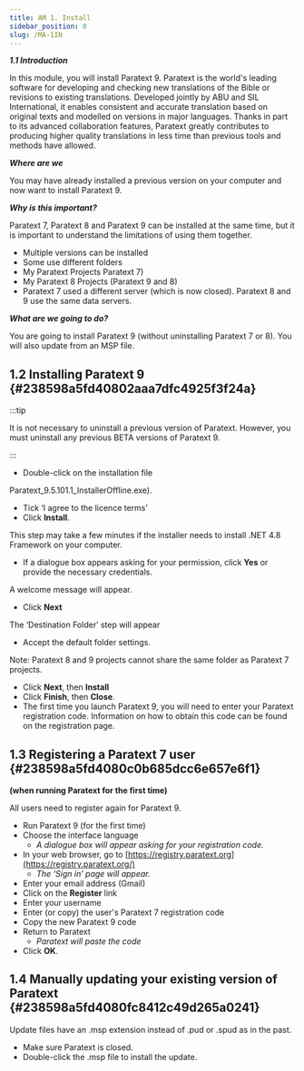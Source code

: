 ```yaml
---
title: AM 1. Install
sidebar_position: 0
slug: /MA-1IN
---
```




_**1.1 Introduction**_


In this module, you will install Paratext 9. Paratext is the world's leading software for developing and checking new translations of the Bible or revisions to existing translations. Developed jointly by ABU and SIL International, it enables consistent and accurate translation based on original texts and modelled on versions in major languages. Thanks in part to its advanced collaboration features, Paratext greatly contributes to producing higher quality translations in less time than previous tools and methods have allowed.


_**Where are we**_


You may have already installed a previous version on your computer and now want to install Paratext 9.


_**Why is this important?**_


Paratext 7, Paratext 8 and Paratext 9 can be installed at the same time, but it is important to understand the limitations of using them together.

- Multiple versions can be installed
- Some use different folders
- My Paratext Projects Paratext 7)
- My Paratext 8 Projects (Paratext 9 and 8)
- Paratext 7 used a different server (which is now closed). Paratext 8 and 9 use the same data servers.

_**What are we going to do?**_


You are going to install Paratext 9 (without uninstalling Paratext 7 or 8). You will also update from an MSP file.


## **1.2 Installing Paratext 9** {#238598a5fd40802aaa7dfc4925f3f24a}


:::tip

It is not necessary to uninstall a previous version of Paratext. However, you must uninstall any previous BETA versions of Paratext 9.

:::



- Double-click on the installation file

Paratext_9.5.101.1_InstallerOffline.exe).

- Tick ‘I agree to the licence terms’
- Click **Install**.

This step may take a few minutes if the installer needs to install .NET 4.8 Framework on your computer.

- If a dialogue box appears asking for your permission, click **Yes** or provide the necessary credentials.

A welcome message will appear.

- Click **Next**

The ‘Destination Folder’ step will appear

- Accept the default folder settings.

Note: Paratext 8 and 9 projects cannot share the same folder as Paratext 7 projects.

- Click **Next**, then **Install**
- Click **Finish**, then **Close**.
- The first time you launch Paratext 9, you will need to enter your Paratext registration code. Information on how to obtain this code can be found on the registration page.

## **1.3 Registering a Paratext 7 user**  {#238598a5fd4080c0b685dcc6e657e6f1}


**(when running Paratext for the first time)**


All users need to register again for Paratext 9.

- Run Paratext 9 (for the first time)
- Choose the interface language
	- _A dialogue box will appear asking for your registration code._
- In your web browser, go to [https://registry.paratext.org](https://registry.paratext.org/)
	- _The ‘Sign in’ page will appear._
- Enter your email address (Gmail)
- Click on the **Register** link
- Enter your username
- Enter (or copy) the user's Paratext 7 registration code
- Copy the new Paratext 9 code
- Return to Paratext
	- _Paratext will paste the code_
- Click **OK**.

## **1.4 Manually updating your existing version of Paratext** {#238598a5fd4080fc8412c49d265a0241}


Update files have an .msp extension instead of .pud or .spud as in the past.

- Make sure Paratext is closed.
- Double-click the .msp file to install the update.
